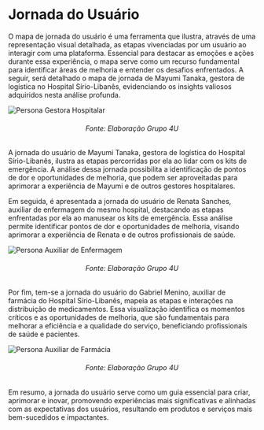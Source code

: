 # Jornada do Usuário


O mapa de jornada do usuário é uma ferramenta que ilustra, através de uma representação visual detalhada, as etapas vivenciadas por um usuário ao interagir com uma plataforma. Essencial para destacar as emoções e ações durante essa experiência, o mapa serve como um recurso fundamental para identificar áreas de melhoria e entender os desafios enfrentados. A seguir, será detalhado o mapa de jornada de Mayumi Tanaka, gestora de logística no Hospital Sírio-Libanês, evidenciando os insights valiosos adquiridos nesta análise profunda.

![Persona Gestora Hospitalar](/img/jornada-usuario-mayumi.png)
<h6 align="center"> Fonte: Elaboração Grupo 4U </h6>

A jornada do usuário de Mayumi Tanaka, gestora de logística do Hospital Sírio-Libanês, ilustra as etapas percorridas por ela ao lidar com os kits de emergência. A análise dessa jornada possibilita a identificação de pontos de dor e oportunidades de melhoria, que podem ser aproveitadas para aprimorar a experiência de Mayumi e de outros gestores hospitalares.

Em seguida, é apresentada a jornada do usuário de Renata Sanches, auxiliar de enfermagem do mesmo hospital, destacando as etapas enfrentadas por ela ao manusear os kits de emergência. Essa análise permite identificar pontos de dor e oportunidades de melhoria, visando aprimorar a experiência de Renata e de outros profissionais de saúde.

![Persona Auxiliar de Enfermagem](/img/jornada-usuario-renata.png)
<h6 align="center"> Fonte: Elaboração Grupo 4U </h6>

Por fim, tem-se a jornada do usuário do Gabriel Menino, auxiliar de farmácia do Hospital Sírio-Libanês, mapeia as etapas e interações na distribuição de medicamentos. Essa visualização identifica os momentos críticos e as oportunidades de melhoria, que são fundamentais para melhorar a eficiência e a qualidade do serviço, beneficiando profissionais de saúde e pacientes.

![Persona Auxiliar de Farmácia](/img/jornada-usuario-menino.png)
<h6 align="center"> Fonte: Elaboração Grupo 4U </h6>

Em resumo, a jornada do usuário serve como um guia essencial para criar, aprimorar e inovar, promovendo experiências mais significativas e alinhadas com as expectativas dos usuários, resultando em produtos e serviços mais bem-sucedidos e impactantes.